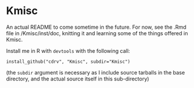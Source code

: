 # Kmisc

An actual README to come sometime in the future. For now, see the .Rmd file in
/Kmisc/inst/doc, knitting it and learning some of the things offered in Kmisc.

Install me in R with `devtools` with the following call:

    install_github("cdrv", "Kmisc", subdir="Kmisc")
    
(the `subdir` argument is necessary as I include source tarballs in the base directory, and the actual source itself in this sub-directory)